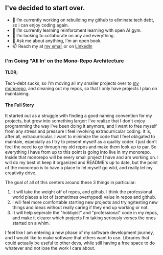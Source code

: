 ## I've decided to start over.
- 🔭 I’m currently working on rebuilding my github to eliminate tech debt, so i can enjoy coding again.
- 🌱 I’m currently learning reinforcment learning with open AI gym.
- 👯 I’m looking to collaborate on any and everything.
- 💬 Ask me about anything, I'm an open book.
- 📫 Reach my at [my email](ellishogan95@gmail.com) or on [LinkedIn](https://www.linkedin.com/in/ellis-hogan-99a646161/)

### I'm Going "All In' on the Mono-Repo Architecture 
#### TLDR;
Tech-debt sucks, so I'm moving all my smaller projects over to [my monorepo](https://www.github.com/icarus612/daedalus-mono), and cleaning out my repos, so that I only have projects I plan on maintaining.
#### The Full Story
It started out as a struggle with finding a good naming convention for my projects, but grew into something larger: I've realize that I don't enjoy programming the way I've been doing it anymore, and I want to free myself from any stress and pressure I feel involving extracurricular coding. It is, after all, extracurricular. I want to minimize the code that I feel obligated to maintain, especially as I try to present myself as a quality coder. I just don't feel the need to go through my old repos and make them look up to par. So everything I have from up to this point is going into live in my monorepo. Inside that monorepo will be every small project I have and am working on. I will do my best ot keep it organized and README's up to date, but the point of the monorepo is to have a place to let myself go wild, and really let my creativity drive. 

The goal of all of this centers around these 3 things in particular:

1. It will take the weight off of repos, and github. I think the professional world places a lot of (sometimes overhyped) value in repos and github.
2. I will feel more comfortable starting new projects and trying/testing new things and ideas without really caring if they end up working or not.
3. It will help seperate the "hobbyist" and "professional" code in my repos, and make it clearer which projects I'm taking seriously verses the ones started on a whim.

I feel like I am entering a new phase of my software development journey, and I would like to make software that others want to use. Libraries that could actually be useful to other devs, while still having a free space to do whatever and not lose the work I care about. 

